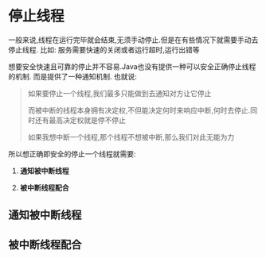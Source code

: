 # 停止线程

一般来说,线程在运行完毕就会结束,无须手动停止.但是在有些情况下就需要手动去停止线程. 比如: 服务需要快速的关闭或者运行超时,运行出错等

想要安全快速且可靠的停止并不容易.Java也没有提供一种可以安全正确停止线程的机制. 而是提供了一种通知机制. 也就说:

> 如果要停止一个线程,我们最多只能做到去通知对方让它停止
> 
> 而被中断的线程本身拥有决定权,不但能决定何时来响应中断,何时去停止.同时还有最高决定权就是停不停止
> 
> 如果我想中断一个线程,那个线程不想被中断,那么我们对此无能为力

所以想正确即安全的停止一个线程就需要: 

1. **通知被中断线程**

2. **被中断线程配合**

## 通知被中断线程

## 被中断线程配合